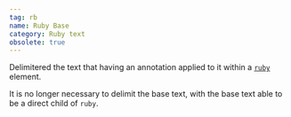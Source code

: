```yaml
---
tag: rb
name: Ruby Base
category: Ruby text
obsolete: true
---
```


Delimitered the text that having an annotation applied to it within a [`ruby`](#ruby) element.

It is no longer necessary to delimit the base text, with the base text able to be a direct child of `ruby`.
